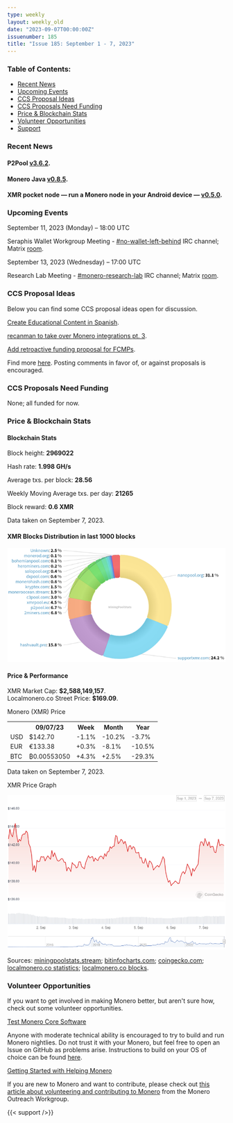 ```yaml
---
type: weekly
layout: weekly_old
date: "2023-09-07T00:00:00Z"
issuenumber: 185
title: "Issue 185: September 1 - 7, 2023"
---
```


<h3>Table of Contents:</h3>
<ul class="contents">
    <li><a href="#news">Recent News</a></li>
    <li><a href="#events">Upcoming Events</a></li>
    <li><a href="#ideas">CCS Proposal Ideas</a></li>
    <li><a href="#proposals">CCS Proposals Need Funding</a></li>
    <li><a href="#stats">Price & Blockchain Stats</a></li>
    <li><a href="#volunteer">Volunteer Opportunities</a></li>
    <li><a href="#support">Support</a></li>
</ul>

<h3 id="news">Recent News</h3>

<div class="newsbyte">
    <h4>P2Pool <a href="https://github.com/SChernykh/p2pool/releases/tag/v3.6.2" target="_blank">v3.6.2</a>.</h4>
</div>

<div class="newsbyte">
    <h4>Monero Java <a href="https://github.com/monero-ecosystem/monero-java/releases/tag/v0.8.5" target="_blank">v0.8.5</a>.</h4>
</div>

<div class="newsbyte">
    <h4>XMR pocket node — run a Monero node in your Android device — <a href="https://github.com/CryptoGrampy/xmr-pocket-node/releases/tag/v0.5.0-alpha" target="_blank">v0.5.0</a>.</h4>
</div>

<h3 id="events">Upcoming Events</h3>

<div class="event">
    <p class="date" markdown="1">September 11, 2023 (Monday) – 18:00 UTC</p>
    <p markdown="1">Seraphis Wallet Workgroup Meeting - <a href="irc://irc.libera.chat/#no-wallet-left-behind" target="_blank">#no-wallet-left-behind</a> IRC channel; Matrix <a href="https://matrix.to/#/#no-wallet-left-behind:monero.social" target="_blank">room</a>.</p>
</div>

<div class="event">
    <p class="date" markdown="1">September 13, 2023 (Wednesday) – 17:00 UTC</p>
    <p markdown="1">Research Lab Meeting - <a href="irc://irc.libera.chat/#monero-research-lab" target="_blank">#monero-research-lab</a> IRC channel; Matrix <a href="https://matrix.to/#/#monero-research-lab:monero.social" target="_blank">room</a>.</p>
</div>

<h3 id="ideas">CCS Proposal Ideas</h3>

<p>Below you can find some CCS proposal ideas open for discussion.</p>

<div class="proposal">
<p><a href="https://repo.getmonero.org/monero-project/ccs-proposals/-/merge_requests/406" target="_blank">Create Educational Content in Spanish</a>.</p>
</div>

<div class="proposal">
<p><a href="https://repo.getmonero.org/monero-project/ccs-proposals/-/merge_requests/402" target="_blank">recanman to take over Monero integrations pt. 3</a>.</p>
</div>

<div class="proposal">
<p><a href="https://repo.getmonero.org/monero-project/ccs-proposals/-/merge_requests/403" target="_blank">Add retroactive funding proposal for FCMPs</a>.</p>
</div>

<div class="proposal">
<p>Find more <a href="https://ccs.getmonero.org/ideas/" target="_blank">here</a>. Posting comments in favor of, or against proposals is encouraged.</p>
</div>

<h3 id="proposals">CCS Proposals Need Funding</h3>

<p>None; all funded for now.</p>

<h3 id="stats">Price & Blockchain Stats</h3>

<h4 class="stat">Blockchain Stats</h4>

<div class="bcstats">
    <p>Block height: <b>2969022</b></p>
    <p>Hash rate: <b>1.998 GH/s</b></p>
    <p>Average txs. per block: <b>28.56</b></p>
    <p>Weekly Moving Average txs. per day: <b>21265</b></p>
    <p>Block reward: <b>0.6 XMR</b></p>
</div>
<p class="note">Data taken on September 7, 2023.</p>

<h4 class="stat">XMR Blocks Distribution in last 1000 blocks</h4>
<p><img src="/img/hashrate-pool-distribution-0907.png" alt="Hashrate Pool Distribution Pie Chart"/></p>

<h4 class="stat" id="price-stat">Price & Performance</h4>

<div class="price-intro">XMR Market Cap: <b>$2,588,149,157</b>.<br/>Localmonero.co Street Price: <b>$169.09</b>.</div>

<p class="table-title">Monero (XMR) Price</p>
<table class="price-table">
  <tr class="row1">
    <th></th>
    <th>09/07/23</th>
    <th>Week</th>
    <th>Month</th>
    <th>Year</th>
  </tr>
  <tr>
    <td data-th="XMR to">USD</td>
    <td data-th="09/07/23">$142.70</td>
    <td data-th="Week" class="red">-1.1%</td>
    <td data-th="Month" class="red">-10.2%</td>
    <td data-th="Year" class="red">-3.7%</td>
  </tr>
  <tr class="row3">
    <td data-th="XMR to">EUR</td>
    <td data-th="09/07/23">€133.38</td>
    <td data-th="Week" class="green">+0.3%</td>
    <td data-th="Month" class="red">-8.1%</td>
    <td data-th="Year" class="red">-10.5%</td>
  </tr>
  <tr>
    <td data-th="XMR to">BTC</td>
    <td data-th="09/07/23">₿0.00553050</td>
    <td data-th="Week" class="green">+4.3%</td>
    <td data-th="Month" class="green">+2.5%</td>
    <td data-th="Year" class="red">-29.3%</td>
  </tr>
</table>
<p class="note">Data taken on September 7, 2023.</p>

<p class="table-title">XMR Price Graph</p>

![XMR Price Graph 09/01/23-09/07/23](/img/weekly-chart-0907.png "XMR Price Graph 09/01/23-09/07/23")

Sources: <a href="https://miningpoolstats.stream/monero" target="_blank">miningpoolstats.stream</a>; <a href="https://bitinfocharts.com/monero/" target="_blank">bitinfocharts.com</a>; <a href="https://www.coingecko.com/en/coins/monero" target="_blank">coingecko.com</a>; <a href="https://localmonero.co/statistics" target="_blank">localmonero.co statistics</a>; <a href="https://localmonero.co/blocks" target="_blank">localmonero.co blocks</a>.

<h3 id="volunteer">Volunteer Opportunities</h3>

<p>If you want to get involved in making Monero better, but aren't sure how, check out some volunteer opportunities.</p>

<div class="newsbyte">
    <p class="date"><a href="https://github.com/monero-project/monero" target="_blank">Test Monero Core Software</a></p>
    <p>Anyone with moderate technical ability is encouraged to try to build and run Monero nightlies. Do not trust it with your Monero, but feel free to open an Issue on GitHub as problems arise. Instructions to build on your OS of choice can be found <a href="https://github.com/monero-project/monero#compiling-monero-from-source" target="_blank">here</a>. </p>
</div>

<div class="newsbyte">
    <p class="date"><a href="https://github.com/monero-project/monero" target="_blank">Getting Started with Helping Monero</a></p>
    <p>If you are new to Monero and want to contribute, please check out <a href="https://web.archive.org/web/20200805013127/https://www.monerooutreach.org/stories/getting-started-helping-monero.html" target="_blank">this article about volunteering and contributing to Monero</a> from the Monero Outreach Workgroup. </p>
</div>

{{< support />}}

